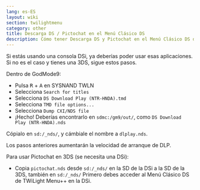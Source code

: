 ```yaml
---
lang: es-ES
layout: wiki
section: twilightmenu
category: other
title: Descarga DS / Pictochat en el Menú Clásico DS
description: Cómo tener Descarga DS y Pictochat en el Menú Clásico DS de TWiLight Menu++
---
```


Si estás usando una consola DSi, ya deberías poder usar esas aplicaciones. Si no es el caso y tienes una 3DS, sigue estos pasos.

Dentro de GodMode9:
- Pulsa <kbd class="r">R</kbd> + <kbd class="face">A</kbd> en SYSNAND TWLN
- Selecciona `Search for titles`
- Selecciona `DS Download Play (NTR-HNDA).tmd`
- Selecciona `TMD file options...`
- Selecciona `Dump CXI/NDS file`
- ¡Hecho! Deberías encontrarlo en `sdmc:/gm9/out/`, como `DS Download Play (NTR-HNDA).nds`

Cópialo en `sd:/_nds/`, y cámbiale el nombre a `dlplay.nds`.

Los pasos anteriores aumentarán la velocidad de arranque de DLP.

Para usar Pictochat en 3DS (se necesita una DSi):
- Copia `pictochat.nds` desde `sd:/_nds/` en la SD de la DSi a la SD de la 3DS, también en `sd:/_nds/` Primero debes acceder al Menú Clásico DS de TWiLight Menu++ en la DSi.
